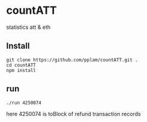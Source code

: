 # countATT
statistics att & eth
## Install
~~~
git clone https://github.com/pplam/countATT.git .
cd countATT
npm install
~~~
## run
~~~
./run 4250074
~~~
here 4250074 is toBlock of refund transaction records

